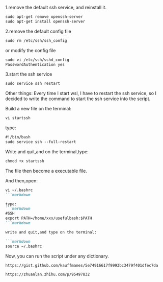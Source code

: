 1.remove the default ssh service, and reinstall it.

```markdown
sudo apt-get remove openssh-server
sudo apt-get install openssh-server
```
2.remove the default config file

```markdown
sudo rm /etc/ssh/ssh_config
```
or modify the config file

```markdown
sudo vi /etc/ssh/sshd_config
PasswordAuthentication yes
```

3.start the ssh service

```markdown
sudo service ssh restart
```

Other things:
Every time I start wsl, I have to restart the ssh service, so I decided to write the command to start the ssh service into the script.

Build a new file on the terminal:
```markdown
vi startssh
```

type:
```markdown
#!/bin/bash
sudo service ssh --full-restart
```
Write and quit,and on the terminal,type:

```markdown
chmod +x startssh
```
The file then become a executable file.

And then,open:
```markdown
vi ~/.bashrc
```markdown

type:
```markdown
#SSH
export PATH=/home/xxx/usefulbash:$PATH
```markdown

write and quit,and type on the terminal:

```markdown
source ~/.bashrc
```

Now, you can run the script under any dictionary.

```markdown
https://gist.github.com/kauffmanes/5e74916617f9993bc3479f401dfec7da

https://zhuanlan.zhihu.com/p/95497832
```
